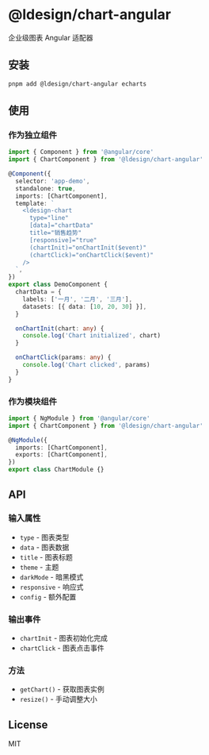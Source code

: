 # @ldesign/chart-angular

企业级图表 Angular 适配器

## 安装

```bash
pnpm add @ldesign/chart-angular echarts
```

## 使用

### 作为独立组件

```typescript
import { Component } from '@angular/core'
import { ChartComponent } from '@ldesign/chart-angular'

@Component({
  selector: 'app-demo',
  standalone: true,
  imports: [ChartComponent],
  template: `
    <ldesign-chart
      type="line"
      [data]="chartData"
      title="销售趋势"
      [responsive]="true"
      (chartInit)="onChartInit($event)"
      (chartClick)="onChartClick($event)"
    />
  `,
})
export class DemoComponent {
  chartData = {
    labels: ['一月', '二月', '三月'],
    datasets: [{ data: [10, 20, 30] }],
  }

  onChartInit(chart: any) {
    console.log('Chart initialized', chart)
  }

  onChartClick(params: any) {
    console.log('Chart clicked', params)
  }
}
```

### 作为模块组件

```typescript
import { NgModule } from '@angular/core'
import { ChartComponent } from '@ldesign/chart-angular'

@NgModule({
  imports: [ChartComponent],
  exports: [ChartComponent],
})
export class ChartModule {}
```

## API

### 输入属性

- `type` - 图表类型
- `data` - 图表数据
- `title` - 图表标题
- `theme` - 主题
- `darkMode` - 暗黑模式
- `responsive` - 响应式
- `config` - 额外配置

### 输出事件

- `chartInit` - 图表初始化完成
- `chartClick` - 图表点击事件

### 方法

- `getChart()` - 获取图表实例
- `resize()` - 手动调整大小

## License

MIT

